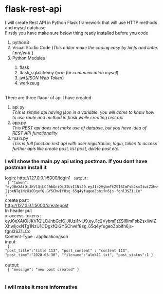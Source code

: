 # flask-rest-api
I will create Rest API in Python Flask framework that will use HTTP methods and mysql database
<br/>
Firstly you have make sure below thing ready installed before you code
<ol>
  <li>python3</li>
  <li>Visual Studio Code (<i>This editor make the coding easy by hints and linter. I prefer it.</i>)</li>
  <li>Python Modules</li>
  <ol>
    <li>flask</li>
    <li>flask_sqlalchemy (<i>orm for communication mysql</i>)</li>
    <li>jwt(<i>JSON Web Token</i>)</li>
    <li>werkzeug</li>
  </ol>
 </ol>
<br/>There are three flaour of api I have created
<ol>
  <li>api.py<br/>
    <i>This is simple api having json in a variable. you will come to know how to use route and method in flask while creating rest api</i>
  </li>
   <li>app.py<br/>
     <i>This REST api does not make use of databse, but you have idea of REST API functionality</i>
  </li>
   <li>main.py<br/>
     <i>This is full function rest api with user registration, login, token to access further apis like create post, list post, delete post etc. </i>
  </li>
 </ol>

<h3>I will show the main.py api using postman. If you dont have postman install it</h3>

login:
http://127.0.0.1:5000/login1
<code>
output: <br/>
{
  "token": "eyJ0eXAiOiJKV1QiLCJhbGciOiJIUzI1NiJ9.eyJ1c2VybmFtZSI6ImFsb2sxIiwiZXhwIjoxNTg1NzU1ODgxfQ.GYSChwIf8sg_65q4yfugeoZpbifn6js-fgnl3SZ1LCo"
}
</code>
<br/>
create post:<br/>
http://127.0.0.1:5000/createpost
<br/>In header put<br/>
x-access-tokens : eyJ0eXAiOiJKV1QiLCJhbGciOiJIUzI1NiJ9.eyJ1c2VybmFtZSI6ImFsb2sxIiwiZXhwIjoxNTg1NzU1ODgxfQ.GYSChwIf8sg_65q4yfugeoZpbifn6js-fgnl3SZ1LCo
<br/>
Content-Type : application/json
<br/>input:<br/>
<code>
{
"post_title":"title 113",
"post_content" : "content 113",
"post_time":"2020-03-30",
"filename":"alok11.txt",
"post_status":1
}
</code>
<br/>output:<br/>
<code>
  {
    "message": "new post created"
}
</code><br/>
<H3>I will make it more informative</h3>



